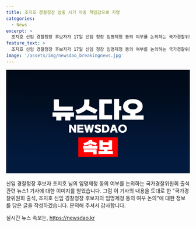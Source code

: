```yaml
---
title: 조지호 경찰청장 엄중 시기 막중 책임감으로 지명
categories:
  - News
excerpt: >
  조지호 신임 경찰청장 후보자가 17일 신임 청장 임명제청 동의 여부를 논의하는 국가경찰위원회에 출석하여 취재진의 질문에 답하고 있다.
feature_text: >
  조지호 신임 경찰청장 후보자가 17일 신임 청장 임명제청 동의 여부를 논의하는 국가경찰위원회에 출석하여 취재진의 질문에 답하고 있다.
image: '/assets/img/newsdao_breakingnews.jpg'
---
```


<p><img src="/assets/img/newsdao_breakingnews.jpg" alt="flaretime 속보" /></p>

<p>신임 경찰청장 후보자 조지호 님의 임명제청 동의 여부를 논의하는 국가경찰위원회 출석 관련 뉴스1 기사에 대한 이미지를 얻었습니다. 그럼 이 기사의 내용을 토대로 한 "국가경찰위원회 출석, 조지호 신임 경찰청장 후보자의 임명제청 동의 여부 논의"에 대한 정보를 담은 글을 작성하겠습니다. 문의해 주셔서 감사합니다.</p>
실시간 뉴스 속보는, <a href="https://newsdao.kr" rel="dofollow">https://newsdao.kr</a>


